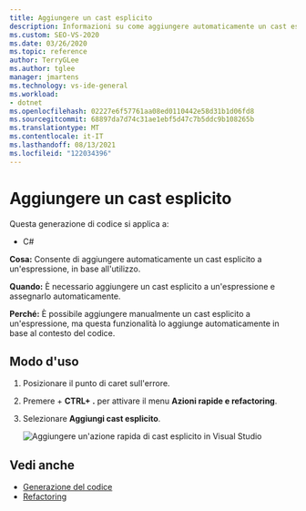 ```yaml
---
title: Aggiungere un cast esplicito
description: Informazioni su come aggiungere automaticamente un cast esplicito a un'espressione in base al contesto del codice.
ms.custom: SEO-VS-2020
ms.date: 03/26/2020
ms.topic: reference
author: TerryGLee
ms.author: tglee
manager: jmartens
ms.technology: vs-ide-general
ms.workload:
- dotnet
ms.openlocfilehash: 02227e6f57761aa08ed0110442e58d31b1d06fd8
ms.sourcegitcommit: 68897da7d74c31ae1ebf5d47c7b5ddc9b108265b
ms.translationtype: MT
ms.contentlocale: it-IT
ms.lasthandoff: 08/13/2021
ms.locfileid: "122034396"
---
```

# <a name="add-explicit-cast"></a>Aggiungere un cast esplicito

Questa generazione di codice si applica a:

- C#

**Cosa:** Consente di aggiungere automaticamente un cast esplicito a un'espressione, in base all'utilizzo.

**Quando:** È necessario aggiungere un cast esplicito a un'espressione e assegnarlo automaticamente.

**Perché:** È possibile aggiungere manualmente un cast esplicito a un'espressione, ma questa funzionalità lo aggiunge automaticamente in base al contesto del codice.

## <a name="how-to-use-it"></a>Modo d'uso

1. Posizionare il punto di caret sull'errore.
2. Premere  + **CTRL+ .** per attivare il menu **Azioni rapide e refactoring**.
3. Selezionare **Aggiungi cast esplicito**.

   ![Aggiungere un'azione rapida di cast esplicito in Visual Studio](media/add-explicit-cast.png)

## <a name="see-also"></a>Vedi anche

- [Generazione del codice](../code-generation-in-visual-studio.md)
- [Refactoring](../refactoring-in-visual-studio.md)
